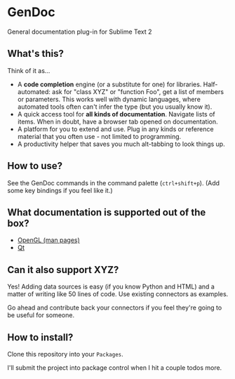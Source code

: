 # GenDoc

General documentation plug-in for Sublime Text 2

## What's this?

Think of it as...

- A **code completion** engine (or a substitute for one) for libraries. Half-automated: ask for "class XYZ" or "function Foo", get a list of members or parameters. This works well with dynamic languages, where automated tools often can't infer the type (but you usually know it).
- A quick access tool for **all kinds of documentation**. Navigate lists of items. When in doubt, have a browser tab opened on documentation.
- A platform for you to extend and use. Plug in any kinds or reference material that you often use - not limited to programming.
- A productivity helper that saves you much alt-tabbing to look things up.

## How to use?

See the GenDoc commands in the command palette (`ctrl+shift+p`). (Add some key bindings if you feel like it.)

## What documentation is supported out of the box?

- [OpenGL (man pages)](http://www.opengl.org/sdk/docs/man/xhtml/)
- [Qt](http://doc.qt.digia.com/qt/)

## Can it also support XYZ?

Yes! Adding data sources is easy (if you know Python and HTML) and a matter of writing like 50 lines of code. Use existing connectors as examples.

Go ahead and contribute back your connectors if you feel they're going to be useful for someone.

## How to install?

Clone this repository into your `Packages`.

I'll submit the project into package control when I hit a couple todos more.